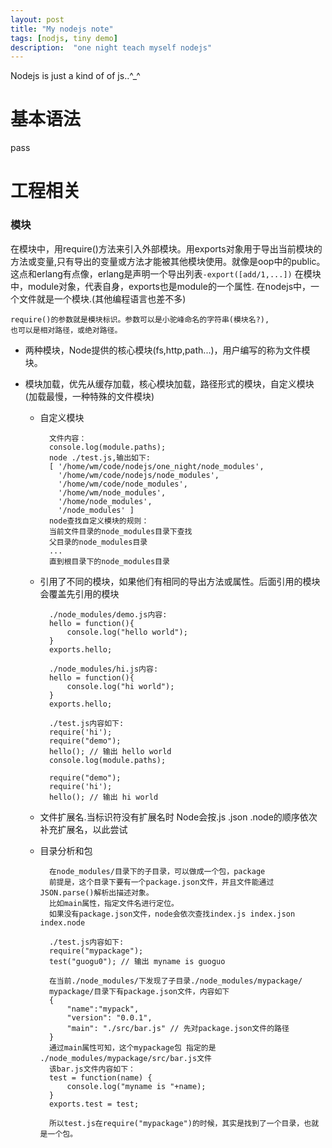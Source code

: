 ```yaml
---
layout: post
title: "My nodejs note"
tags: [nodjs, tiny demo]
description:  "one night teach myself nodejs"
---
```


Nodejs is just a kind of of js..^\_^

基本语法
====

pass

工程相关
===

### 模块

在模块中，用require()方法来引入外部模块。用exports对象用于导出当前模块的方法或变量,只有导出的变量或方法才能被其他模块使用。就像是oop中的public。这点和erlang有点像，erlang是声明一个导出列表<code>-export([add/1,...])</code>
在模块中，module对象，代表自身，exports也是module的一个属性.
在nodejs中，一个文件就是一个模块.(其他编程语言也差不多)

	require()的参数就是模块标识。参数可以是小驼峰命名的字符串(模块名?),
	也可以是相对路径，或绝对路径。

* 两种模块，Node提供的核心模块(fs,http,path...)，用户编写的称为文件模块。

* 模块加载，优先从缓存加载，核心模块加载，路径形式的模块，自定义模块(加载最慢，一种特殊的文件模块)

	- 自定义模块
		
			文件内容：
			console.log(module.paths);
			node ./test.js,输出如下:
			[ '/home/wm/code/nodejs/one_night/node_modules',
			  '/home/wm/code/nodejs/node_modules',
			  '/home/wm/code/node_modules',
			  '/home/wm/node_modules',
			  '/home/node_modules',
			  '/node_modules' ]
			node查找自定义模块的规则：
			当前文件目录的node_modules目录下查找
			父目录的node_modules目录
			...
			直到根目录下的node_modules目录
	
	- 引用了不同的模块，如果他们有相同的导出方法或属性。后面引用的模块会覆盖先引用的模块
		
			
			./node_modules/demo.js内容:
			hello = function(){
				console.log("hello world");
			}
			exports.hello;

			./node_modules/hi.js内容:
			hello = function(){
				console.log("hi world");
			}
			exports.hello;

			./test.js内容如下:
			require('hi');
			require("demo");
			hello(); // 输出 hello world
			console.log(module.paths);
			
			require("demo");
			require('hi');
			hello(); // 输出 hi world

	- 文件扩展名.当标识符没有扩展名时 Node会按.js .json .node的顺序依次补充扩展名，以此尝试
	
	- 目录分析和包  
			
			在node_modules/目录下的子目录，可以做成一个包，package
			前提是，这个目录下要有一个package.json文件，并且文件能通过JSON.parse()解析出描述对象。
			比如main属性，指定文件名进行定位。
			如果没有package.json文件，node会依次查找index.js index.json index.node

			./test.js内容如下:
			require("mypackage");
			test("guogu0"); // 输出 myname is guoguo

			在当前./node_modules/下发现了子目录./node_modules/mypackage/
			mypackage/目录下有package.json文件，内容如下
			{
				"name":"mypack",
				"version": "0.0.1",
				"main": "./src/bar.js" // 先对package.json文件的路径
			}
			通过main属性可知，这个mypackage包 指定的是 ./node_modules/mypackage/src/bar.js文件
			该bar.js文件内容如下：
			test = function(name) {
				console.log("myname is "+name);
			}
			exports.test = test;

			所以test.js在require("mypackage")的时候，其实是找到了一个目录，也就是一个包。
